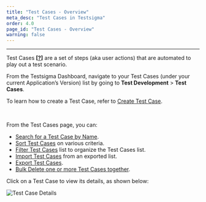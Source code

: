```yaml
---
title: "Test Cases - Overview"
meta_desc: "Test Cases in Testsigma"
order: 4.0
page_id: "Test Cases - Overview"
warning: false
---
```


---

Test Cases **[[?](https://testsigma.com/docs/getting-started/terminology/)]** are a set of steps (aka user actions) that are automated to play out a test scenario.

From the Testsigma Dashboard, navigate to your Test Cases (under your current Application’s Version) list by going to **Test Development** > **Test Cases**.

To learn how to create a Test Case, refer to [Create Test Case](https://testsigma.com/docs/test-cases/manage/add-edit-delete/).

&emsp;

From the Test Cases page, you can:

 * [Search for a Test Case by Name](https://testsigma.com/docs/test-cases/manage/list-actions/).
 * [Sort Test Cases](https://testsigma.com/docs/test-cases/manage/list-actions/) on various criteria.
 * [Filter Test Cases](https://testsigma.com/docs/test-cases/manage/list-actions/) list to organize the Test Cases list.
 * [Import Test Cases](https://testsigma.com/docs/test-cases/manage/import-export/) from an exported list.
 * [Export Test Cases](https://testsigma.com/docs/test-cases/manage/import-export/).
 * [Bulk Delete one or more Test Cases together](https://testsigma.com/docs/test-cases/create-steps-nl/bulk-actions/).
  

Click on a Test Case to view its  details, as shown below:

![Test Case Details](https://docs.testsigma.com/images/test-cases/test-case-details.png)
